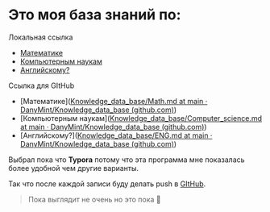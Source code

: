 

# Это моя база знаний по:

Локальная ссылка
- [Математике](Math\Math.md)
- [Компьютерным наукам](D:\Knowledge\Computer_scince\Сomputer_science.md)
- [Английскому?](English\ENG.md)


Ссылка для GItHub

- [Математике]([Knowledge_data_base/Math.md at main · DanyMint/Knowledge_data_base (github.com)](https://github.com/DanyMint/Knowledge_data_base/blob/main/Math/Math.md))
- [Компьютерным наукам]([Knowledge_data_base/Сomputer_science.md at main · DanyMint/Knowledge_data_base (github.com)](https://github.com/DanyMint/Knowledge_data_base/blob/main/Computer_scince/Сomputer_science.md))
- [Английскому?]([Knowledge_data_base/ENG.md at main · DanyMint/Knowledge_data_base (github.com)](https://github.com/DanyMint/Knowledge_data_base/blob/main/English/ENG.md))

Выбрал пока что **Typora** потому что эта программа мне показалась более удобной чем другие варианты. 

Так что после каждой записи буду делать push в [GItHub](https://gist.github.com/DanyMint).

> Пока выглядит не очень но это пока :eyes:




